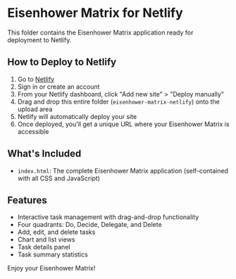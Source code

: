 # Eisenhower Matrix for Netlify

This folder contains the Eisenhower Matrix application ready for deployment to Netlify.

## How to Deploy to Netlify

1. Go to [Netlify](https://app.netlify.com/)
2. Sign in or create an account
3. From your Netlify dashboard, click "Add new site" > "Deploy manually"
4. Drag and drop this entire folder (`eisenhower-matrix-netlify`) onto the upload area
5. Netlify will automatically deploy your site
6. Once deployed, you'll get a unique URL where your Eisenhower Matrix is accessible

## What's Included

- `index.html`: The complete Eisenhower Matrix application (self-contained with all CSS and JavaScript)

## Features

- Interactive task management with drag-and-drop functionality
- Four quadrants: Do, Decide, Delegate, and Delete
- Add, edit, and delete tasks
- Chart and list views
- Task details panel
- Task summary statistics

Enjoy your Eisenhower Matrix!